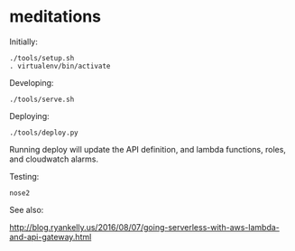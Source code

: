 meditations
===========

Initially:

    ./tools/setup.sh
    . virtualenv/bin/activate

Developing:

    ./tools/serve.sh

Deploying:

    ./tools/deploy.py

Running deploy will update the API definition, and lambda functions, roles, and
cloudwatch alarms.

Testing:

    nose2

See also:

http://blog.ryankelly.us/2016/08/07/going-serverless-with-aws-lambda-and-api-gateway.html
